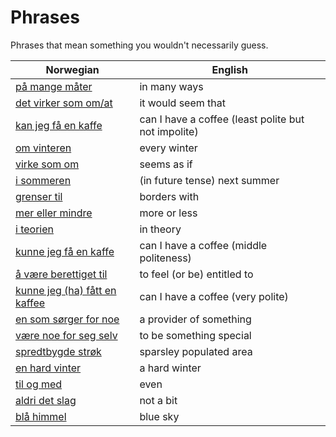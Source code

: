 # Phrases

Phrases that mean something you wouldn't necessarily guess.

| Norwegian | English |
| --- | --- |
| [på mange måter](https://www.ordnett.no/search?language=no&phrase=på%20mange%20måter) | in many ways |
| [det virker som om/at](https://www.ordnett.no/search?language=no&phrase=det%20virker%20som%20om/at) | it would seem that |
| [kan jeg få en kaffe](https://www.ordnett.no/search?language=no&phrase=kan%20jeg%20få%20en%20kaffe) | can I have a coffee (least polite but not impolite) |
| [om vinteren](https://www.ordnett.no/search?language=no&phrase=om%20vinteren) | every winter |
| [virke som om](https://www.ordnett.no/search?language=no&phrase=virke%20som%20om) | seems as if |
| [i sommeren](https://www.ordnett.no/search?language=no&phrase=i%20sommeren) | (in future tense) next summer |
| [grenser til](https://www.ordnett.no/search?language=no&phrase=grenser%20til) | borders with |
| [mer eller mindre](https://www.ordnett.no/search?language=no&phrase=mer%20eller%20mindre) | more or less |
| [i teorien](https://www.ordnett.no/search?language=no&phrase=i%20teorien) | in theory |
| [kunne jeg få en kaffe](https://www.ordnett.no/search?language=no&phrase=kunne%20jeg%20få%20en%20kaffe) | can I have a coffee (middle politeness) |
| [å være berettiget til](https://www.ordnett.no/search?language=no&phrase=å%20være%20berettiget%20til) | to feel (or be) entitled to |
| [kunne jeg (ha) fått en kaffee](https://www.ordnett.no/search?language=no&phrase=kunne%20jeg%20(ha)%20fått%20en%20kaffee) | can I have a coffee (very polite) |
| [en som sørger for noe](https://www.ordnett.no/search?language=no&phrase=en%20som%20sørger%20for%20noe) | a provider of something |
| [være noe for seg selv](https://www.ordnett.no/search?language=no&phrase=være%20noe%20for%20seg%20selv) | to be something special |
| [spredtbygde strøk](https://www.ordnett.no/search?language=no&phrase=spredtbygde%20strøk) | sparsley populated area |
| [en hard vinter](https://www.ordnett.no/search?language=no&phrase=en%20hard%20vinter) | a hard winter |
| [til og med](https://www.ordnett.no/search?language=no&phrase=til%20og%20med) | even |
| [aldri det slag](https://www.ordnett.no/search?language=no&phrase=aldri%20det%20slag) | not a bit |
| [blå himmel](https://www.ordnett.no/search?language=no&phrase=blå%20himmel) | blue sky |


